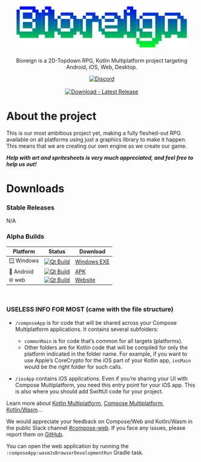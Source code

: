 
<h1 align="center">
  <img src="composeApp/src/commonMain/composeResources/drawable/BioreignTempLogo.png" alt="Temporary Logo"/>
</h1>

<p align="center">
  Bioreign is a 2D-Topdown RPG, Kotlin Multiplatform project targeting Android, iOS, Web, Desktop.
</p>

<p align="center">
  <a href="https://discord.gg/KjBDzSj5af">
    <img src="https://dcbadge.limes.pink/api/server/KjBDzSj5af" alt="Discord"/>
  </a>
  <br>
  <br>
  <a href="https://github.com/Loop312/Bioreign/releases/latest">
    <img src="https://img.shields.io/badge/Download-Latest_Release-2ea44f?logo=github&logoColor=white" alt="Download - Latest Release"/>
  </a>
</p>

# About the project
This is our most ambitious project yet, making a fully fleshed-out RPG available on all platforms using just
a graphics library to make it happen. This means that we are creating our own engine as
we create our game.

***Help with art and spritesheets is very much appreciated, and feel free to help us out!***

# Downloads

### Stable Releases
N/A

### Alpha Builds
| Platform   | Status                                                                                                                                                                                  | Download                                                                                                        |
|------------|-----------------------------------------------------------------------------------------------------------------------------------------------------------------------------------------|-----------------------------------------------------------------------------------------------------------------|
| 🪟 Windows | [![Qt Build](https://github.com/Loop312/Bioreign/actions/workflows/build-gradle-project.yml/badge.svg)](https://github.com/Loop312/Bioreign/actions/workflows/build-gradle-project.yml) | [Windows EXE](https://nightly.link/Loop312/Bioreign/workflows/build-gradle-project/master/Bioreign-Windows.zip) |
| 📱 Android | [![Qt Build](https://github.com/Loop312/Bioreign/actions/workflows/build-gradle-project.yml/badge.svg)](https://github.com/Loop312/Bioreign/actions/workflows/build-gradle-project.yml) | [APK](https://nightly.link/Loop312/Bioreign/workflows/build-gradle-project/master/Bioreign-Android.zip)         |
| 🌐 web     | [![Qt Build](https://github.com/Loop312/Bioreign/actions/workflows/web.yml/badge.svg)](https://github.com/Loop312/Bioreign/actions/workflows/Qt_Build.yml)                              | [Website](https://loop312.github.io/Bioreign/)                                                                  |


‎


### USELESS INFO FOR MOST (came with the file structure)
* `/composeApp` is for code that will be shared across your Compose Multiplatform applications.
  It contains several subfolders:
  - `commonMain` is for code that’s common for all targets (platforms).
  - Other folders are for Kotlin code that will be compiled for only the platform indicated in the folder name.
    For example, if you want to use Apple’s CoreCrypto for the iOS part of your Kotlin app,
    `iosMain` would be the right folder for such calls.

* `/iosApp` contains iOS applications. Even if you’re sharing your UI with Compose Multiplatform, 
  you need this entry point for your iOS app. This is also where you should add SwiftUI code for your project.


Learn more about [Kotlin Multiplatform](https://www.jetbrains.com/help/kotlin-multiplatform-dev/get-started.html),
[Compose Multiplatform](https://github.com/JetBrains/compose-multiplatform/#compose-multiplatform),
[Kotlin/Wasm](https://kotl.in/wasm/)…

We would appreciate your feedback on Compose/Web and Kotlin/Wasm in the public Slack channel [#compose-web](https://slack-chats.kotlinlang.org/c/compose-web).
If you face any issues, please report them on [GitHub](https://github.com/JetBrains/compose-multiplatform/issues).

You can open the web application by running the `:composeApp:wasmJsBrowserDevelopmentRun` Gradle task.